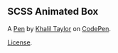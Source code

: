 SCSS Animated Box
-----------------


A [Pen](https://codepen.io/taylo358/pen/NLPRPO) by [Khalil Taylor](https://codepen.io/taylo358) on [CodePen](https://codepen.io).

[License](https://codepen.io/taylo358/pen/NLPRPO/license).